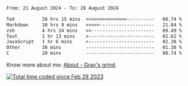 <!--START_SECTION:waka-->

```txt
From: 21 August 2024 - To: 28 August 2024

TeX          28 hrs 15 mins  >>>>>>>>>>>>>>>----------   60.74 %
Markdown     10 hrs 9 mins   >>>>>--------------------   21.84 %
zsh          4 hrs 24 mins   >>-----------------------   09.49 %
Text         1 hr 13 mins    >------------------------   02.62 %
JavaScript   1 hr 6 mins     >------------------------   02.38 %
Other        38 mins         -------------------------   01.38 %
C            20 mins         -------------------------   00.74 %
```

<!--END_SECTION:waka-->

<!-- [![grayxu's github stats](https://github-readme-stats.vercel.app/api?username=grayxu&count_private=true&show_icons=true)](https://github.com/grayxu) -->

Know more about me: [About - Gray's grind](https://www.grayxu.cn/).
<p align="left">
  <a href="https://wakatime.com/@c69eb31e-43a1-463f-8968-c3449e386f57"><img src="https://wakatime.com/badge/user/c69eb31e-43a1-463f-8968-c3449e386f57.svg" title="Total time coded since Feb 28 2023" /></a>
</p>

